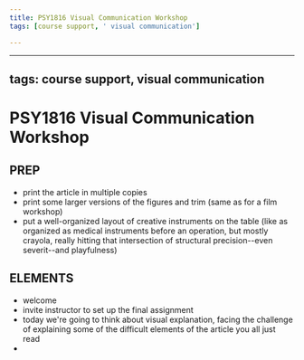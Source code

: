 ```yaml
---
title: PSY1816 Visual Communication Workshop
tags: [course support, ' visual communication']

---
```


---
tags: course support, visual communication
---

# PSY1816 Visual Communication Workshop


## PREP

* print the article in multiple copies
* print some larger versions of the figures and trim (same as for a film workshop)
* put a well-organized layout of creative instruments on the table (like as organized as medical instruments before an operation, but mostly crayola, really hitting that intersection of structural precision--even severit--and playfulness)



## ELEMENTS
* welcome
* invite instructor to set up the final assignment
* today we're going to think about visual explanation, facing the challenge of explaining some of the difficult elements of the article you all just read
* 